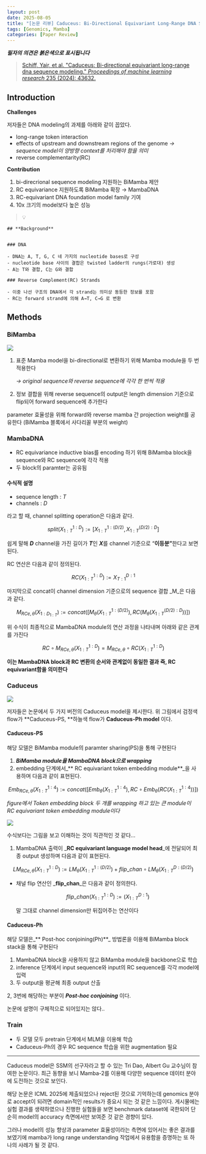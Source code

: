 ```yaml
---
layout: post
date: 2025-08-05
title: "[논문 리뷰] Caduceus: Bi-Directional Equivariant Long-Range DNA Sequence Modeling"
tags: [Genomics, Mamba]
categories: [Paper Review]
---
```


<span class="notion-red">_**필자의 의견은 붉은색으로 표시됩니다**_</span>


> [Schiff, Yair, et al. "Caduceus: Bi-directional equivariant long-range dna sequence modeling." ](https://pmc.ncbi.nlm.nih.gov/articles/PMC12189541/)[_Proceedings of machine learning research_](https://pmc.ncbi.nlm.nih.gov/articles/PMC12189541/)[ 235 (2024): 43632.](https://pmc.ncbi.nlm.nih.gov/articles/PMC12189541/)



## Introduction


**Challenges**


저자들은 DNA modeling의 과제를 아래와 같이 꼽았다.

- long-range token interaction
- effects of upstream and downstream regions of the genome 
_→ sequence model이 양방향 context를 처리해야 함을 의미_
- reverse complementarity(RC)

**Contribution**

1. bi-direcrional sequence modeling 지원하는 BiMamba 제안
1. RC equivariance 지원하도록 BiMamba 확장 → MambaDNA
1. RC-equivariant DNA foundation model family 기여
1. 10x 크기의 model보다 높은 성능

> 💡 


	## **Background**


	### DNA

	- DNA는 A, T, G, C 네 가지의 nucleotide bases로 구성
	- nucleotide base 사이의 결합은 twisted ladder의 rungs(가로대) 생성
	- A는 T와 결합, C는 G와 결합

	### Reverse Complement(RC) Strands

	- 이중 나선 구조의 DNA에서 각 strand는 의미상 동등한 정보를 포함
	- RC는 forward strand에 의해 A→T, C→G 로 변환


## Methods



### BiMamba


![](https://prod-files-secure.s3.us-west-2.amazonaws.com/542b861c-36a8-4051-84e5-8804b6728dba/2c247d59-7815-4980-99f0-8f0d21f445a7/image.png?X-Amz-Algorithm=AWS4-HMAC-SHA256&X-Amz-Content-Sha256=UNSIGNED-PAYLOAD&X-Amz-Credential=ASIAZI2LB466XLIEYIZK%2F20251007%2Fus-west-2%2Fs3%2Faws4_request&X-Amz-Date=20251007T080131Z&X-Amz-Expires=3600&X-Amz-Security-Token=IQoJb3JpZ2luX2VjEAcaCXVzLXdlc3QtMiJGMEQCICWyBTb2GjLR3Trc9CerJ2SK4v%2BhCL00MQfm6lnFkBMuAiASLpTsLfBUzPDm8JehRP785Yl84Z0DgH2uvpKDzoPRFyqIBAig%2F%2F%2F%2F%2F%2F%2F%2F%2F%2F8BEAAaDDYzNzQyMzE4MzgwNSIM5Z79fGvPbIG%2F1PSqKtwD07NaCyX9jEJo0h7TT%2BUUSWFgXLSQ03Q9Atqz2HlV7xM%2BBSlQZV%2Fm%2F%2F13T1zwnb%2FDLh22FM0pEQnTUsp1W9vKtyBBTjqmGkA9f6EMsCYc0eoqyJ9w6dGKx%2F4Ud1Gptzrn04uGNQ0DKRuE8a3yP60p82xL0IDB0F2tC9fXcyyLDn8yVe8ltUmTrwo0ec%2BDuC3hrhxKiB7Naxxj8GED3aw8YcPsHWFoCB5Fx9qAUYkLfcHhyh5Y6ba12v9khcido9dK0LOdOt2P9pBs8xs2fVFUQGH8uW9sWjfE3BfAI6oQGjBwJi20%2BgAo1WXmvnmIzFWEIjPJGCC8y6vKNbQco0RtfosGAQw6QtudC3ShTUuThArppgfUjhk4uxK1kWsmNY1opW4J00NQPyhWoRd0qC73uEJ710BSdtakzNb7hGqtorBqvz5jz6feu%2Fw%2F%2FsVcTpP8rbI3uus9GDjrJ4NJ4KanCPTQZxyg%2BVdeZssPBIwnnYlYl9yA6Vq6LhVgO5hNph67EFcbniROsAXlxZt%2FiIojMYR%2FCch2DJ4sf25WLAH%2BUPDZXnFMm%2FPUfC6OQYXcybZvBhDap%2B65WAHaEP7bpNE3SGAwwFYjLlsUp7HHcGz9NTDvlUfSTfNOUzQtmasww%2FCSxwY6pgGwjUShPKcLipF4sWe8%2BXIsWQjsEkNEbtXBgMKrJIBQq2grXhnVJh0gpen8HVfRcb5BNRpc%2FRFQ2MfrRdn6cSvs8G2FHBBAYfWUN%2F%2FtfWmPbtGqXKaGoPobn5BqB%2ByfaONMA1rlaAQZDrGyO%2B%2B25aeKBC2QPm1g9pz2piE0q4CF8ES9yResIaGwaGbNKjpiozOy8XgxeTcCU9QueCtycGMFHNTSddPX&X-Amz-Signature=2d13e52d7efd5bd6c73c58128150f37cd8808868cd4348a4276dad76293a3640&X-Amz-SignedHeaders=host&x-amz-checksum-mode=ENABLED&x-id=GetObject)

1. 표준 Mamba model을 bi-directional로 변환하기 위해 Mamba module을 두 번 적용한다

	_→ original sequence와 reverse sequence에 각각 한 번씩 적용_

1. 정보 결합을 위해 reverse sequence의 output은 length dimension 기준으로 flip되어 forward sequence에 추가한다

parameter 효율성을 위해 forward와 reverse mamba 간 projection weight를 공유한다 (BiMamba 블록에서 사다리꼴 부분의 weight)



### MambaDNA

- RC equivariance inductive bias를 encoding 하기 위해 BiMamba block을 sequence와 RC sequence에 각각 적용
- 두 block의 paramter는 공유됨


#### 수식적 설명

- sequence length : _T_
- channels : _D_

라고 할 때,  channel splitting operation은 다음과 같다.


$$
split(X^{1:D}_{1:T}):=[X^{1:(D/2)}_{1:T},X^{(D/2):D}_{1:T}]
$$


<span class="notion-red">쉽게 말해 </span><span class="notion-red">_**D**_</span><span class="notion-red"> channel을 가진 길이가 </span><span class="notion-red">_**T**_</span><span class="notion-red">인 </span><span class="notion-red">_**X**_</span><span class="notion-red">를 channel 기준으로 “</span><span class="notion-red">**이등분”**</span><span class="notion-red">한다고 보면 된다.</span>


RC 연산은 다음과 같이 정의된다.


$$
RC(X^{1:D}_{1:T}):=X^{D:1}_{T:1}
$$


마지막으로 concat이 channel dimension 기준으로의 sequence 결합 _M_은 다음과 같다.


$$
M_{RCe,\theta}(X_{1:D_{1:T}}):=concat([M_{\theta}(X^{1:(D/2)}_{1:T}),RC(M_{\theta}(X^{(D/2):D}_{1:T}))])
$$


위 수식이 최종적으로 MambaDNA module의 연산 과정을 나타내며 아래와 같은 관계를 가진다


$$
RC\circ M_{RCe,\theta}(X^{1:D}_{1:T}) = M_{RCe,\theta} \circ RC(X^{1:D}_{1:T})
$$


**이는 MambaDNA block과 RC 변환의 순서와 관계없이 동일한 결과 즉, RC equivariant함을 의미한다**



### Caduceus


![](https://prod-files-secure.s3.us-west-2.amazonaws.com/542b861c-36a8-4051-84e5-8804b6728dba/f94a60d7-8145-473b-aef9-7c68d3ec604a/image.png?X-Amz-Algorithm=AWS4-HMAC-SHA256&X-Amz-Content-Sha256=UNSIGNED-PAYLOAD&X-Amz-Credential=ASIAZI2LB466XLIEYIZK%2F20251007%2Fus-west-2%2Fs3%2Faws4_request&X-Amz-Date=20251007T080131Z&X-Amz-Expires=3600&X-Amz-Security-Token=IQoJb3JpZ2luX2VjEAcaCXVzLXdlc3QtMiJGMEQCICWyBTb2GjLR3Trc9CerJ2SK4v%2BhCL00MQfm6lnFkBMuAiASLpTsLfBUzPDm8JehRP785Yl84Z0DgH2uvpKDzoPRFyqIBAig%2F%2F%2F%2F%2F%2F%2F%2F%2F%2F8BEAAaDDYzNzQyMzE4MzgwNSIM5Z79fGvPbIG%2F1PSqKtwD07NaCyX9jEJo0h7TT%2BUUSWFgXLSQ03Q9Atqz2HlV7xM%2BBSlQZV%2Fm%2F%2F13T1zwnb%2FDLh22FM0pEQnTUsp1W9vKtyBBTjqmGkA9f6EMsCYc0eoqyJ9w6dGKx%2F4Ud1Gptzrn04uGNQ0DKRuE8a3yP60p82xL0IDB0F2tC9fXcyyLDn8yVe8ltUmTrwo0ec%2BDuC3hrhxKiB7Naxxj8GED3aw8YcPsHWFoCB5Fx9qAUYkLfcHhyh5Y6ba12v9khcido9dK0LOdOt2P9pBs8xs2fVFUQGH8uW9sWjfE3BfAI6oQGjBwJi20%2BgAo1WXmvnmIzFWEIjPJGCC8y6vKNbQco0RtfosGAQw6QtudC3ShTUuThArppgfUjhk4uxK1kWsmNY1opW4J00NQPyhWoRd0qC73uEJ710BSdtakzNb7hGqtorBqvz5jz6feu%2Fw%2F%2FsVcTpP8rbI3uus9GDjrJ4NJ4KanCPTQZxyg%2BVdeZssPBIwnnYlYl9yA6Vq6LhVgO5hNph67EFcbniROsAXlxZt%2FiIojMYR%2FCch2DJ4sf25WLAH%2BUPDZXnFMm%2FPUfC6OQYXcybZvBhDap%2B65WAHaEP7bpNE3SGAwwFYjLlsUp7HHcGz9NTDvlUfSTfNOUzQtmasww%2FCSxwY6pgGwjUShPKcLipF4sWe8%2BXIsWQjsEkNEbtXBgMKrJIBQq2grXhnVJh0gpen8HVfRcb5BNRpc%2FRFQ2MfrRdn6cSvs8G2FHBBAYfWUN%2F%2FtfWmPbtGqXKaGoPobn5BqB%2ByfaONMA1rlaAQZDrGyO%2B%2B25aeKBC2QPm1g9pz2piE0q4CF8ES9yResIaGwaGbNKjpiozOy8XgxeTcCU9QueCtycGMFHNTSddPX&X-Amz-Signature=90e82915906382331f81696c560adc293332bc052c5f3e1a05a29fa0cf7c0ada&X-Amz-SignedHeaders=host&x-amz-checksum-mode=ENABLED&x-id=GetObject)


저자들은 논문에서 두 가지 버전의 Caduceus model을 제시한다. 위 그림에서 검정색 flow가 **Caduceus-PS, **하늘색 flow가 **Caduceus-Ph model** 이다.



#### Caduceus-PS


해당 모델은 BiMamba module의 paramter sharing(PS)을 통해 구현된다

1. _**BiMamba module을 MambaDNA block으로 wrapping**_
1. embedding 단계에서_** RC equivariant token embedding module**_을 사용하며 다음과 같이 표현된다.

$$
Emb_{RCe,\theta}(X^{1:4}_{1:T}):=concat([Emb_{\theta}(X^{1:4}_{1:T}),RC \circ Emb_{\theta}(RC(X^{1:4}_{1:T}))])
$$


_figure에서 Token embedding block 두 개를 wrapping 하고 있는 큰 module이 RC equivariant token embedding module이다_


![](https://prod-files-secure.s3.us-west-2.amazonaws.com/542b861c-36a8-4051-84e5-8804b6728dba/b175e4da-71eb-4e91-8c23-a06dabe673c9/image.png?X-Amz-Algorithm=AWS4-HMAC-SHA256&X-Amz-Content-Sha256=UNSIGNED-PAYLOAD&X-Amz-Credential=ASIAZI2LB466XLIEYIZK%2F20251007%2Fus-west-2%2Fs3%2Faws4_request&X-Amz-Date=20251007T080131Z&X-Amz-Expires=3600&X-Amz-Security-Token=IQoJb3JpZ2luX2VjEAcaCXVzLXdlc3QtMiJGMEQCICWyBTb2GjLR3Trc9CerJ2SK4v%2BhCL00MQfm6lnFkBMuAiASLpTsLfBUzPDm8JehRP785Yl84Z0DgH2uvpKDzoPRFyqIBAig%2F%2F%2F%2F%2F%2F%2F%2F%2F%2F8BEAAaDDYzNzQyMzE4MzgwNSIM5Z79fGvPbIG%2F1PSqKtwD07NaCyX9jEJo0h7TT%2BUUSWFgXLSQ03Q9Atqz2HlV7xM%2BBSlQZV%2Fm%2F%2F13T1zwnb%2FDLh22FM0pEQnTUsp1W9vKtyBBTjqmGkA9f6EMsCYc0eoqyJ9w6dGKx%2F4Ud1Gptzrn04uGNQ0DKRuE8a3yP60p82xL0IDB0F2tC9fXcyyLDn8yVe8ltUmTrwo0ec%2BDuC3hrhxKiB7Naxxj8GED3aw8YcPsHWFoCB5Fx9qAUYkLfcHhyh5Y6ba12v9khcido9dK0LOdOt2P9pBs8xs2fVFUQGH8uW9sWjfE3BfAI6oQGjBwJi20%2BgAo1WXmvnmIzFWEIjPJGCC8y6vKNbQco0RtfosGAQw6QtudC3ShTUuThArppgfUjhk4uxK1kWsmNY1opW4J00NQPyhWoRd0qC73uEJ710BSdtakzNb7hGqtorBqvz5jz6feu%2Fw%2F%2FsVcTpP8rbI3uus9GDjrJ4NJ4KanCPTQZxyg%2BVdeZssPBIwnnYlYl9yA6Vq6LhVgO5hNph67EFcbniROsAXlxZt%2FiIojMYR%2FCch2DJ4sf25WLAH%2BUPDZXnFMm%2FPUfC6OQYXcybZvBhDap%2B65WAHaEP7bpNE3SGAwwFYjLlsUp7HHcGz9NTDvlUfSTfNOUzQtmasww%2FCSxwY6pgGwjUShPKcLipF4sWe8%2BXIsWQjsEkNEbtXBgMKrJIBQq2grXhnVJh0gpen8HVfRcb5BNRpc%2FRFQ2MfrRdn6cSvs8G2FHBBAYfWUN%2F%2FtfWmPbtGqXKaGoPobn5BqB%2ByfaONMA1rlaAQZDrGyO%2B%2B25aeKBC2QPm1g9pz2piE0q4CF8ES9yResIaGwaGbNKjpiozOy8XgxeTcCU9QueCtycGMFHNTSddPX&X-Amz-Signature=17f0f853501ab16e129a4d483b05d2ee5dc524fdd80b569caa2492f2f17b33f6&X-Amz-SignedHeaders=host&x-amz-checksum-mode=ENABLED&x-id=GetObject)


<span class="notion-red">수식보다는 그림을 보고 이해하는 것이 직관적인 것 같다…</span>

1. MambaDNA 출력이 _**RC equivariant language model head**_에 전달되어 최종 output 생성하며 다음과 같이 표현된다.

$$
LM_{RCe,\theta}(X^{1:D}_{1:T}):= LM_{\theta}(X^{1:(D/2)}_{1:T})+flip\_chan\circ LM_{\theta}(X^{D:(D/2)}_{1:T})
$$

- 채널 flip 연산인 _**flip\_chan**_은 다음과 같이 정의한다.

	$$
	flip\_chan(X^{1:D}_{1:T}):=(X^{D:1}_{1:T})
	$$


	말 그대로 channel dimension만 뒤집어주는 연산이다



#### Caduceus-Ph


해당 모델은_** Post-hoc conjoining(Ph)**_ 방법론을 이용해 BiMamba block stack을 통해 구현된다

1. MambaDNA block을 사용하지 않고 BiMamba module을 backbone으로 학습
1. inference 단계에서 input sequence와 input의 RC sequence를 각각 model에 입력
1. 두 output을 평균해 최종 output 산출

2, 3번에 해당하는 부분이 _**Post-hoc conjoining**_ 이다.


<span class="notion-red">논문에 설명이 구체적으로 되어있지는 않다..</span>



### Train

- 두 모델 모두 pretrain 단계에서 MLM을 이용해 학습
- Caduceus-Ph의 경우 RC sequence 학습을 위한 augmentation 필요

---


<span class="notion-red">Caduceus model은 SSM의 선구자라고 할 수 있는 Tri Dao, Albert Gu 교수님이 참여한 논문이다. 최근 동향을 보니 Mamba-2를 이용해 다양한 sequence 데이터 분야에 도전하는 것으로 보인다.</span>


<span class="notion-red">해당 논문은 ICML 2025에 제출되었으나 reject된 것으로 기억하는데 genomics 분야로 accept이 되려면 domain적인 results가 중요시 되는 것 같은 느낌이다. 게시물에는 실험 결과를 생략하였으나 진행한 실험들을 보면 benchmark dataset에 국한되어 단순히 model의 accuracy 측면에서만 보여준 것 같은 경향이 있다.</span>


<span class="notion-red">그러나 model의 성능 향상과 parameter 효율성이라는 측면에 있어서는 좋은 결과를 보였기에 mamba가 long range understanding 작업에서 유용함을 증명하는 또 하나의 사례가 될 것 같다.</span>

